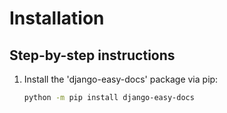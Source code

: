 # Installation

## Step-by-step instructions

1. Install the 'django-easy-docs' package via pip:

    ```bash
    python -m pip install django-easy-docs
    ```